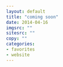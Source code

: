 ```yaml
---
layout: default
title: "coming soon"
date: 2014-04-16
imgsrc: ""
sitesrc: ""
copy: ""
categories:
- favorites
- website
---
```


    
    
    

    
    